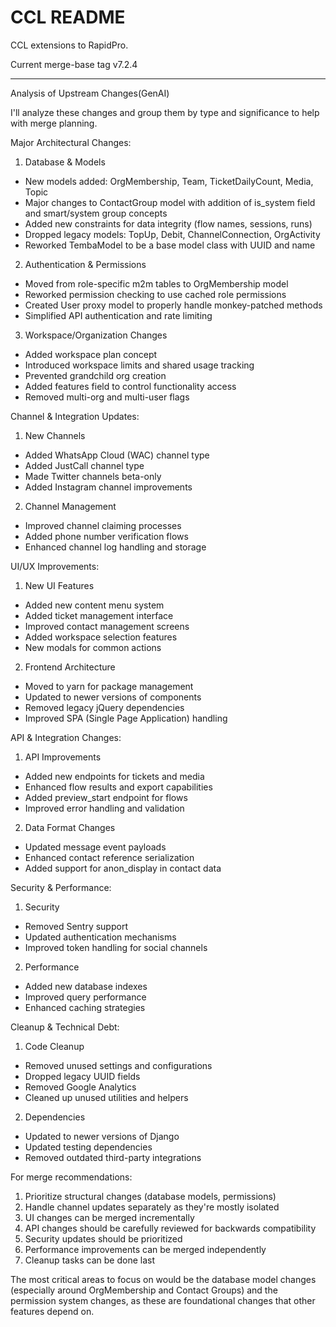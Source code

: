 CCL README
============

CCL extensions to RapidPro. 

Current merge-base tag v7.2.4


----------

Analysis of Upstream Changes(GenAI)


I'll analyze these changes and group them by type and significance to help with merge planning.

Major Architectural Changes:
1. Database & Models
- New models added: OrgMembership, Team, TicketDailyCount, Media, Topic
- Major changes to ContactGroup model with addition of is_system field and smart/system group concepts
- Added new constraints for data integrity (flow names, sessions, runs)
- Dropped legacy models: TopUp, Debit, ChannelConnection, OrgActivity
- Reworked TembaModel to be a base model class with UUID and name

2. Authentication & Permissions
- Moved from role-specific m2m tables to OrgMembership model
- Reworked permission checking to use cached role permissions
- Created User proxy model to properly handle monkey-patched methods
- Simplified API authentication and rate limiting

3. Workspace/Organization Changes
- Added workspace plan concept
- Introduced workspace limits and shared usage tracking
- Prevented grandchild org creation
- Added features field to control functionality access
- Removed multi-org and multi-user flags

Channel & Integration Updates:
1. New Channels
- Added WhatsApp Cloud (WAC) channel type
- Added JustCall channel type
- Made Twitter channels beta-only
- Added Instagram channel improvements

2. Channel Management
- Improved channel claiming processes
- Added phone number verification flows
- Enhanced channel log handling and storage

UI/UX Improvements:
1. New UI Features
- Added new content menu system
- Added ticket management interface
- Improved contact management screens
- Added workspace selection features
- New modals for common actions

2. Frontend Architecture
- Moved to yarn for package management
- Updated to newer versions of components
- Removed legacy jQuery dependencies
- Improved SPA (Single Page Application) handling

API & Integration Changes:
1. API Improvements
- Added new endpoints for tickets and media
- Enhanced flow results and export capabilities
- Added preview_start endpoint for flows
- Improved error handling and validation

2. Data Format Changes
- Updated message event payloads
- Enhanced contact reference serialization
- Added support for anon_display in contact data

Security & Performance:
1. Security
- Removed Sentry support
- Updated authentication mechanisms
- Improved token handling for social channels

2. Performance
- Added new database indexes
- Improved query performance
- Enhanced caching strategies

Cleanup & Technical Debt:
1. Code Cleanup
- Removed unused settings and configurations
- Dropped legacy UUID fields
- Removed Google Analytics
- Cleaned up unused utilities and helpers

2. Dependencies
- Updated to newer versions of Django
- Updated testing dependencies
- Removed outdated third-party integrations

For merge recommendations:
1. Prioritize structural changes (database models, permissions)
2. Handle channel updates separately as they're mostly isolated
3. UI changes can be merged incrementally
4. API changes should be carefully reviewed for backwards compatibility
5. Security updates should be prioritized
6. Performance improvements can be merged independently
7. Cleanup tasks can be done last

The most critical areas to focus on would be the database model changes (especially around OrgMembership and Contact Groups) and the permission system changes, as these are foundational changes that other features depend on.
